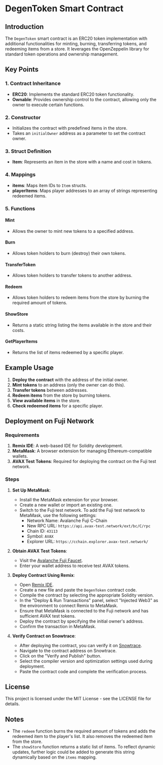 

# DegenToken Smart Contract

## Introduction

The `DegenToken` smart contract is an ERC20 token implementation with additional functionalities for minting, burning, transferring tokens, and redeeming items from a store. It leverages the OpenZeppelin library for standard token operations and ownership management.

## Key Points

### 1. Contract Inheritance
- **ERC20**: Implements the standard ERC20 token functionality.
- **Ownable**: Provides ownership control to the contract, allowing only the owner to execute certain functions.

### 2. Constructor
- Initializes the contract with predefined items in the store.
- Takes an `initialOwner` address as a parameter to set the contract owner.



### 3. Struct Definition
- **Item**: Represents an item in the store with a name and cost in tokens.



### 4. Mappings
- **items**: Maps item IDs to `Item` structs.
- **playerItems**: Maps player addresses to an array of strings representing redeemed items.



### 5. Functions

#### Mint
- Allows the owner to mint new tokens to a specified address.


#### Burn
- Allows token holders to burn (destroy) their own tokens.


#### TransferToken
- Allows token holders to transfer tokens to another address.



#### Redeem
- Allows token holders to redeem items from the store by burning the required amount of tokens.



#### ShowStore
- Returns a static string listing the items available in the store and their costs.



#### GetPlayerItems
- Returns the list of items redeemed by a specific player.



## Example Usage

1. **Deploy the contract** with the address of the initial owner.
2. **Mint tokens** to an address (only the owner can do this).
3. **Transfer tokens** between addresses.
4. **Redeem items** from the store by burning tokens.
5. **View available items** in the store.
6. **Check redeemed items** for a specific player.

## Deployment on Fuji Network

### Requirements

1. **Remix IDE**: A web-based IDE for Solidity development.
2. **MetaMask**: A browser extension for managing Ethereum-compatible wallets.
3. **AVAX Test Tokens**: Required for deploying the contract on the Fuji test network.

### Steps

1. **Set Up MetaMask**:
   - Install the MetaMask extension for your browser.
   - Create a new wallet or import an existing one.
   - Switch to the Fuji test network. To add the Fuji test network to MetaMask, use the following settings:
     - Network Name: Avalanche Fuji C-Chain
     - New RPC URL: `https://api.avax-test.network/ext/bc/C/rpc`
     - Chain ID: `43113`
     - Symbol: `AVAX`
     - Explorer URL: `https://cchain.explorer.avax-test.network/`
   
2. **Obtain AVAX Test Tokens**:
   - Visit the [Avalanche Fuji Faucet](https://faucet.avax-test.network/).
   - Enter your wallet address to receive test AVAX tokens.

3. **Deploy Contract Using Remix**:
   - Open [Remix IDE](https://remix.ethereum.org/).
   - Create a new file and paste the `DegenToken` contract code.
   - Compile the contract by selecting the appropriate Solidity version.
   - In the "Deploy & Run Transactions" panel, select "Injected Web3" as the environment to connect Remix to MetaMask.
   - Ensure that MetaMask is connected to the Fuji network and has sufficient AVAX test tokens.
   - Deploy the contract by specifying the initial owner's address.
   - Confirm the transaction in MetaMask.

4. **Verify Contract on Snowtrace**:
   - After deploying the contract, you can verify it on [Snowtrace](https://testnet.snowtrace.io/).
   - Navigate to the contract address on Snowtrace.
   - Click on the "Verify and Publish" button.
   - Select the compiler version and optimization settings used during deployment.
   - Paste the contract code and complete the verification process.

## License
This project is licensed under the MIT License - see the LICENSE file for details.

## Notes

- The `redeem` function burns the required amount of tokens and adds the redeemed item to the player's list. It also removes the redeemed item from the store.
- The `showStore` function returns a static list of items. To reflect dynamic updates, further logic could be added to generate this string dynamically based on the `items` mapping.

